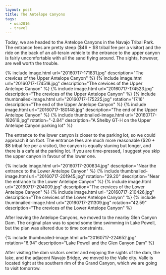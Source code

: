 ```yaml
---
layout: post
title: The Antelope Canyons
tags:
  - usa2016
  - travel
---
```


Today, we are headed to the Antelope Canyons in the Navajo Tribal Park. The entrance fees are pretty steep ($46 + $8 tribal fee per a visitor) and the ride on the back of an all-terain vehicle to the entrance to the upper canyon is fairly uncomfortable with all the sand flying around. The sights, however, are well worth the trouble.

  {% include image.html url="20160717-171831.jpg"
    description="The crevices of the Upper Antelope Canyon" %}
  {% include image.html url="20160717-174518.jpg"
    description="The crevices of the Upper Antelope Canyon" %}
  {% include image.html url="20160717-174523.jpg"
    description="The crevices of the Upper Antelope Canyon" %}
  {% include thumbnailed-image.html url="20160717-175225.jpg" rotation="17.16"
    description="The end of the Upper Antelope Canyon" %}
  {% include image.html url="20160717-180148.jpg"
    description="The end of the Upper Antelope Canyon" %}
  {% include thumbnailed-image.html url="20160717-182619.jpg" rotation="-2.84"
    description="A Shelby GT-H on the Upper Antelope Canyon parking lot" %}

The entrance to the lower canyon is closer to the parking lot, so we could approach it on foot. The entrance fees are much more reasonable ($20 + $8 tribal fee per a visitor), the canyon is equally stuning but longer, and there is a cafe at the parking lot. If you are time-pressed, I suggest you skip the upper canyon in favour of the lower one.

  {% include image.html url="20160717-200834.jpg"
    description="Near the entrance to the Lower Antelope Canyon" %}
  {% include thumbnailed-image.html url="20160717-201945.jpg" rotation="29.20"
    description="Near the entrance to the Lower Antelope Canyon" %}
  {% include image.html url="20160717-204009.jpg"
    description="The crevices of the Lower Antelope Canyon" %}
  {% include image.html url="20160717-210426.jpg"
    description="The crevices of the Lower Antelope Canyon" %}
  {% include thumbnailed-image.html url="20160717-211309.jpg" rotation="42.59"
    description="The crevices of the Lower Antelope Canyon" %}

After leaving the Antelope Canyons, we moved to the nearby Glen Canyon Dam. The original plan was to spend some time swimming in Lake Powell, but the plan was altered due to time constraints.

  {% include thumbnailed-image.html url="20160717-224652.jpg" rotation="6.94"
    description="Lake Powell and the Glen Canyon Dam" %}

After visiting the dam visitors center and enjoying the sights of the dam, the lake, and the adjacent Navajo Bridge, we moved to the Valle city. Valle is located right at the southern rim of the Grand Canyon, which we are going to visit tomorrow.

